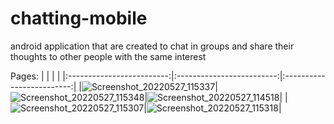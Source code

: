 # chatting-mobile
android application that are created to chat in groups and share their thoughts to other people with the same interest


Pages:
| | | |
|:-------------------------:|:-------------------------:|:-------------------------:|
|![Screenshot_20220527_115337](https://user-images.githubusercontent.com/86879174/170741178-09679279-ae0c-4a5a-b069-cf22f71efae3.png)|![Screenshot_20220527_115348](https://user-images.githubusercontent.com/86879174/170741205-ebbd2c1f-604b-4485-ba71-33a495b61f6d.png)|![Screenshot_20220527_114518](https://user-images.githubusercontent.com/86879174/170741146-ff8bf1a8-557b-461d-9da2-3a92f6ccc704.png)|
|![Screenshot_20220527_115307](https://user-images.githubusercontent.com/86879174/170741158-d2269146-77c7-46fb-97bb-f0bb7d2ffaa1.png)|![Screenshot_20220527_115318](https://user-images.githubusercontent.com/86879174/170741168-866a0662-a8b6-4b45-87f9-d615df692482.png)|
